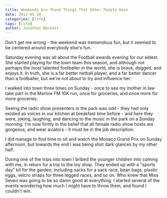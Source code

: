 ```yaml
---
title: Weekends Are Those Things That Other People Have
date: 2012-05-28
categories: [life]
tags: [life]
author: Jonathan Beckett
---
```


Don't get me wrong - the weekend was tremendous fun, but it seemed to be centered around everybody else's fun.

Saturday evening was all about the Football awards evening for our eldest. She started playing for the town team this season, and although not perhaps the most talented footballer in the world, she is brave, dogged, and enjoys it. In truth, she is a far better netball player, and a far better dancer than a footballer, but we're not about to try and influence her.

I walked into town three times on Sunday - once to see my mother in law take part in the Marlow FM 10K run, once for groceries, and once more for more groceries.

Seeing the radio show presenters in the park was odd - they had only existed as voices in our kitchen at breakfast time before - and here they were, joking, laughing, and dancing to the music in the park on a Sunday morning. I'm now firmly in the belief that all female radio show hosts are gorgeous, and wear aviators - it must be in the job description.

I did manage to find time to sit and watch the Monaco Grand Prix on Sunday afternoon, but towards the end I was being shot dark glances by my other half.

During one of the trips into town I bribed the younger children into coming with me, in return for a trip to the toy shop. They ended up with a "sports day" kit for the garden, including sacks for a sack race, bean bags, plastic eggs, velcro straps for three legged races, and so on. Who knew that Miss Seven was going to be so damn good at everything. I started several of the events wondering how much I might have to throw them, and found I couldn't win.